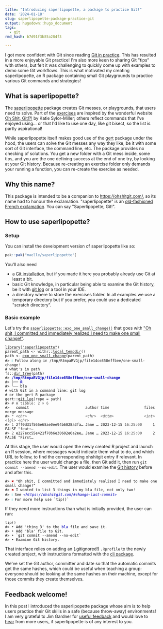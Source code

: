 ```yaml
---
title: "Introducing saperlipopette, a package to practice Git!"
date: '2024-01-18'
slug: saperlipopette-package-practice-git
output: hugodown::hugo_document
tags:
  - git
rmd_hash: b7d91f3b85a284f3

---
```


I got more confident with Git since reading [Git in practice](/2023/11/01/reading-notes-git-in-practice/). This has resulted in a more enjoyable Git practice! I'm also more keen to sharing Git "tips" with others, but felt it was challenging to quickly come up with examples to demo some Git workflows. This is what motivated my creating saperlipopette, an R package containing small Git playgrounds to practice various Git commands and strategies!

## What is saperlipopette?

The [saperlipopette](https://maelle.github.io/saperlipopette/) package creates Git messes, or playgrounds, that users need to solve. Part of the [exercises](https://maelle.github.io/saperlipopette/reference/index.html) are inspired by the wonderful website [Oh Shit, Git!?!](https://ohshitgit.com/) by Katie Sylor-Miller; others reflect commands that I've enjoyed using... or that I'd like to use one day, like git bisect, so the list is partly aspirational!

While saperlipopette itself makes good use of the [gert](https://docs.ropensci.org/gert/) package under the hood, the users can solve the Git messes any way they like, be it with some sort of Git interface, the command line, etc. The package provides no checking of solutions. You get a new folder with a Git mess inside, some tips, and you are the one defining success at the end of one try, by looking at your Git history. Because re-creating an exercise folder only demands your running a function, you can re-create the exercise as needed.

## Why this name?

This package is intended to be a companion to <https://ohshitgit.com/>, so its name had to honour the exclamation. "saperlipopette" is an [old-fashioned French exclamation](https://en.wiktionary.org/wiki/saperlipopette). You can say "Saperlipopette, Git!".

## How to use saperlipopette?

### Setup

You can install the development version of saperlipopette like so:

``` r
pak::pak("maelle/saperlipopette")
```

You'll also need

-   a [Git installation](https://happygitwithr.com/install-git), but if you made it here you probably already use Git at least a bit.
-   basic Git knowledge, in particular being able to examine the Git history, be it with [git log](https://git-scm.com/book/en/v2/Git-Basics-Viewing-the-Commit-History) or a tool in your IDE.
-   a directory where to store the exercises folder. In all examples we use a temporary directory but if you prefer, you could use a dedicated "scratch directory".

### Basic example

Let's try the [`saperlipopette::exo_one_small_change()`](https://maelle.github.io/saperlipopette/reference/exo_one_small_change.html) that goes with ["Oh shit, I committed and immediately realized I need to make one small change!"](https://ohshitgit.com/#change-last-commit).

<div class="highlight">

<pre class='chroma'><code class='language-r' data-lang='r'><span><span class='kr'><a href='https://rdrr.io/r/base/library.html'>library</a></span><span class='o'>(</span><span class='s'><a href='https://maelle.github.io/saperlipopette/'>"saperlipopette"</a></span><span class='o'>)</span></span>
<span><span class='nv'>parent_path</span> <span class='o'>&lt;-</span> <span class='nf'>withr</span><span class='nf'>::</span><span class='nf'><a href='https://withr.r-lib.org/reference/with_tempfile.html'>local_tempdir</a></span><span class='o'>(</span><span class='o'>)</span></span>
<span><span class='nv'>path</span> <span class='o'>&lt;-</span> <span class='nf'><a href='https://maelle.github.io/saperlipopette/reference/exo_one_small_change.html'>exo_one_small_change</a></span><span class='o'>(</span><span class='nv'>parent_path</span><span class='o'>)</span></span>
<span><span class='c'>#&gt; <span style='color: #00BBBB;'>ℹ</span> Follow along in /tmp/RtmpaRVGjp/file14ce858effbee/one-small-change!</span></span>
<span></span><span><span class='c'># what's in path</span></span>
<span><span class='nf'>fs</span><span class='nf'>::</span><span class='nf'><a href='https://fs.r-lib.org/reference/dir_tree.html'>dir_tree</a></span><span class='o'>(</span><span class='nv'>path</span><span class='o'>)</span></span>
<span><span class='c'>#&gt; <span style='color: #0000BB; font-weight: bold;'>/tmp/RtmpaRVGjp/file14ce858effbee/one-small-change</span></span></span>
<span><span class='c'>#&gt; ├── <span style='color: #0000BB; font-weight: bold;'>R</span></span></span>
<span><span class='c'>#&gt; └── bla</span></span>
<span></span><span><span class='c'># with Git in a command line: git log</span></span>
<span><span class='c'># or the gert R package</span></span>
<span><span class='nf'>gert</span><span class='nf'>::</span><span class='nf'><a href='https://docs.ropensci.org/gert/reference/git_commit.html'>git_log</a></span><span class='o'>(</span>repo <span class='o'>=</span> <span class='nv'>path</span><span class='o'>)</span></span>
<span><span class='c'>#&gt; <span style='color: #555555;'># A tibble: 2 × 6</span></span></span>
<span><span class='c'>#&gt;   commit                          author time                files merge message</span></span>
<span><span class='c'>#&gt; <span style='color: #555555;'>*</span> <span style='color: #555555; font-style: italic;'>&lt;chr&gt;</span>                           <span style='color: #555555; font-style: italic;'>&lt;chr&gt;</span>  <span style='color: #555555; font-style: italic;'>&lt;dttm&gt;</span>              <span style='color: #555555; font-style: italic;'>&lt;int&gt;</span> <span style='color: #555555; font-style: italic;'>&lt;lgl&gt;</span> <span style='color: #555555; font-style: italic;'>&lt;chr&gt;</span>  </span></span>
<span><span class='c'>#&gt; <span style='color: #555555;'>1</span> 2ff0d31f566e68ae0ee94b6028a3fa… Jane … 2023-12-15 <span style='color: #555555;'>16:25:00</span>     1 FALSE <span style='color: #555555;'>"</span>feat:…</span></span>
<span><span class='c'>#&gt; <span style='color: #555555;'>2</span> e227ecc55e421f70b6e30602e6a2ee… Jane … 2023-12-15 <span style='color: #555555;'>16:25:00</span>     2 FALSE <span style='color: #555555;'>"</span>First…</span></span>
<span></span></code></pre>

</div>

At this stage, the user would open the newly created R project and launch an R session, where messages would indicate them what to do, and which URL to follow, to find the corresponding ohshitgit entry if relevant. In practice here the user would change a file, then Git add it, then run `git commit --amend --no-edit`. The user would examine the [Git history](https://git-scm.com/book/en/v2/Git-Basics-Viewing-the-Commit-History) before and after this.

<div class="highlight">

<pre class='chroma'><code class='language-r' data-lang='r'><span><span class='c'>#&gt; <span style='color: #BB0000;'>✖</span> "Oh shit, I committed and immediately realized I need to make one small change!"</span></span>
<span></span><span><span class='c'>#&gt; <span style='color: #BB0000;'>✖</span> I wanted to list 3 things in my bla file, not only two!</span></span>
<span></span><span><span class='c'>#&gt; <span style='color: #00BBBB;'>ℹ</span> See <span style='color: #0000BB; font-style: italic;'>&lt;https://ohshitgit.com/#change-last-commit&gt;</span></span></span>
<span></span><span><span class='c'>#&gt; <span style='color: #00BBBB;'>ℹ</span> For more help use `tip()`</span></span>
<span></span></code></pre>

</div>

If they need more instructions than what is initially provided, the user can run:

<div class="highlight">

<pre class='chroma'><code class='language-r' data-lang='r'><span><span class='nf'>tip</span><span class='o'>(</span><span class='o'>)</span></span>
<span><span class='c'>#&gt; • Add 'thing 3' to the <span style='color: #0000BB;'>bla</span> file and save it.</span></span>
<span></span><span><span class='c'>#&gt; • Add 'bla' file to Git.</span></span>
<span></span><span><span class='c'>#&gt; • `git commit --amend --no-edit`</span></span>
<span></span><span><span class='c'>#&gt; • Examine Git history.</span></span>
<span></span></code></pre>

</div>

That interface relies on adding an (.gitignored!) `.Rprofile` to the newly created project, with instructions formatted with the [cli package](https://blog.r-hub.io/2023/11/30/cliff-notes-about-cli/).

We've set the Git author, committer and date so that the automatic commits get the same hashes, which could be useful when teaching a group: everyone should be looking at the same hashes on their machine, except for those commits they create themselves.

## Feedback welcome!

In this post I introduced the saperlipopette package whose aim is to help users practice their Git skills in a safe (because throw-away) environments! I am very grateful to Jim Gardner for [useful feedback](https://github.com/maelle/saperlipopette/issues/9) and would love to [hear](https://github.com/maelle/saperlipopette/issues) from more users, if saperlipopette is of any interest to you.

